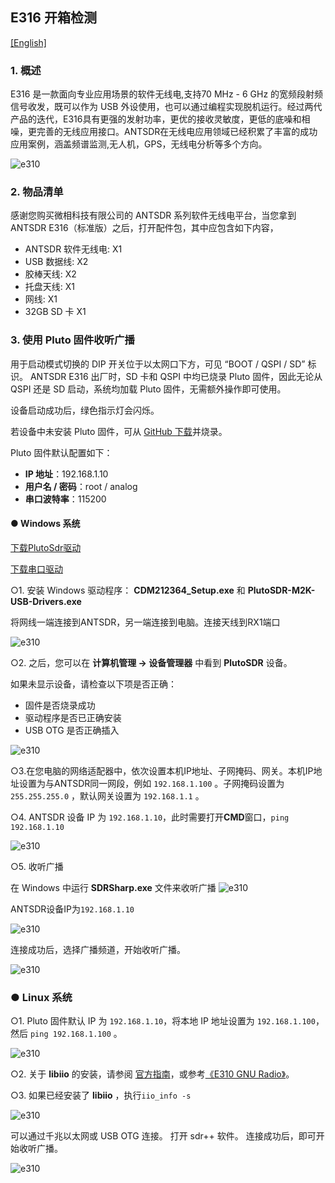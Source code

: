 ## E316 开箱检测

[[English]](../../../../device_and_usage_manual/ANTSDR_E_Series_Module/ANTSDR_E316_Reference_Manual/AntsdrE316_Unpacking_examination.html)

### 1. 概述

E316 是一款面向专业应用场景的软件无线电,支持70 MHz - 6 GHz 的宽频段射频信号收发，既可以作为 USB 外设使用，也可以通过编程实现脱机运行。经过两代产品的迭代，E316具有更强的发射功率，更优的接收灵敏度，更低的底噪和相噪，更完善的无线应用接口。ANTSDR在无线电应用领域已经积累了丰富的成功应用案例，涵盖频谱监测,无人机，GPS，无线电分析等多个方向。

![e310](./AntsdrE316_Reference_Manual_cn.assets/E316.jpg)

### 2. 物品清单

感谢您购买微相科技有限公司的 ANTSDR 系列软件无线电平台，当您拿到ANTSDR E316（标准版）之后，打开配件包，其中应包含如下内容，

- ANTSDR 软件无线电: X1
- USB 数据线: X2 
- 胶棒天线: X2
- 托盘天线: X1
- 网线: X1
- 32GB SD 卡 X1

### 3. 使用 **Pluto 固件**收听广播

用于启动模式切换的 DIP 开关位于以太网口下方，可见 “BOOT / QSPI / SD” 标识。
ANTSDR E316 出厂时，SD 卡和 QSPI 中均已烧录 Pluto 固件，因此无论从 QSPI 还是 SD 启动，系统均加载 Pluto 固件，无需额外操作即可使用。

设备启动成功后，绿色指示灯会闪烁。

若设备中未安装 Pluto 固件，可从 [GitHub 下载](https://github.com/MicroPhase/antsdr-fw-patch/releases)并烧录。

Pluto 固件默认配置如下：

- **IP 地址**：192.168.1.10
- **用户名 / 密码**：root / analog
- **串口波特率**：115200

#### ● Windows 系统

[下载PlutoSdr驱动](https://wiki.analog.com/university/tools/pluto/drivers/windows)

[下载串口驱动](https://ftdichip.com/wp-content/uploads/2021/08/CDM212364_Setup.zip)

○1. 安装 Windows 驱动程序： **CDM212364_Setup.exe** 和 **PlutoSDR-M2K-USB-Drivers.exe**

将网线一端连接到ANTSDR，另一端连接到电脑。连接天线到RX1端口

![e310](./AntsdrE316_Reference_Manual_cn.assets/E316_connect.png)

○2. 之后，您可以在 **计算机管理 → 设备管理器** 中看到 **PlutoSDR** 设备。

如果未显示设备，请检查以下项是否正确：

- 固件是否烧录成功
- 驱动程序是否已正确安装
- USB OTG 是否正确插入


![e310](../ANTSDR_E310_Reference_Manual/ANTSDR_E310_Reference_Manual.assets/pluto_windows.png)

○3.在您电脑的网络适配器中，依次设置本机IP地址、子网掩码、网关。本机IP地址设置为与ANTSDR同一网段，例如 `192.168.1.100` 。子网掩码设置为 `255.255.255.0` ，默认网关设置为 `192.168.1.1` 。

○4. ANTSDR 设备 IP 为 `192.168.1.10`，此时需要打开**CMD**窗口，`ping 192.168.1.10`

![e310](../ANTSDR_E310_Reference_Manual/ANTSDR_E310_Reference_Manual.assets/ping192168110.png)

○5. 收听广播

在 Windows 中运行 **SDRSharp.exe** 文件来收听广播
![e310](../ANTSDR_E310_Reference_Manual/ANTSDR_E310_Reference_Manual.assets/sdrsharp.png)

ANTSDR设备IP为`192.168.1.10`

![e310](../ANTSDR_E310_Reference_Manual/ANTSDR_E310_Reference_Manual.assets/sdrsharp_connect.png)

连接成功后，选择广播频道，开始收听广播。

![e310](../ANTSDR_E310_Reference_Manual/ANTSDR_E310_Reference_Manual.assets/sdrsharp_fm_plutosdr.png)

### ● Linux 系统

○1. Pluto 固件默认 IP 为 `192.168.1.10`，将本地 IP 地址设置为 `192.168.1.100`，然后 `ping 192.168.1.100` 。

![e310](../ANTSDR_E310_Reference_Manual/ANTSDR_E310_Reference_Manual.assets/linux_ping192.168.1.10.png)

○2. 关于 **libiio** 的安装，请参阅 [官方指南](https://wiki.analog.com/resources/eval/user-guides/ad-fmcdaq2-ebz/software/linux/applications/libiio)，或参考[《E310 GNU Radio》](./AntsdrE316_gnurdio_cn.md)。

○3. 如果已经安装了 **libiio** ，执行`iio_info -s`


![e310](../ANTSDR_E310_Reference_Manual/ANTSDR_E310_Reference_Manual.assets/linux_iio_info_s.png)


可以通过千兆以太网或 USB OTG 连接。
打开 sdr++ 软件。
连接成功后，即可开始收听广播。

![e310](../ANTSDR_E310_Reference_Manual/ANTSDR_E310_Reference_Manual.assets/linux_sdr++.png)
